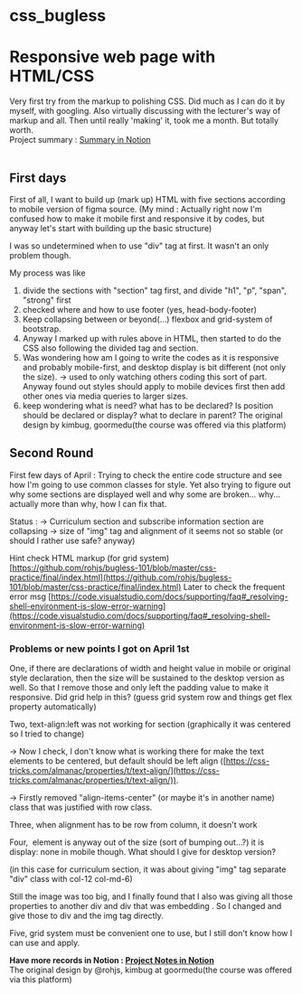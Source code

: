# css_bugless

<h1>Responsive web page with HTML/CSS</h1>
Very first try from the markup to polishing CSS. Did much as I can do it by myself, with googling. Also virtually discussing with the lecturer's way of markup and all. Then until really 'making' it, took me a month. But totally worth.<br>
Project summary : <a href=https://www.notion.so/Bugless-final-project-HTML-CSS-e815e0759b914db0b559d53f61369069>Summary in Notion</a> <br>
<br>
<h2>First days</h2>
<p>First of all, I want to build up (mark up) HTML with five sections according to mobile version of figma source. (My mind : Actually right now I'm confused how to make it mobile first and responsive it by codes, but anyway let's start with building up the basic structure)

I was so undetermined when to use "div" tag at first. It wasn't an only problem though. 

My process was like

1. divide the sections with "section" tag first, and divide "h1", "p", "span", "strong" first
2. checked where and how to use footer (yes, head-body-footer)
3. Keep collapsing between or beyond(...) flexbox and grid-system of bootstrap. 
4. Anyway I marked up with rules above in HTML, then started to do the CSS also following the divided tag and section.
5. Was wondering how am I going to write the codes as it is responsive and probably mobile-first, and desktop display is bit different (not only the size). → used to only watching others coding this sort of part. Anyway found out styles should apply to mobile devices first then add other ones via media queries to larger sizes.
6. keep wondering what is need? what has to be declared? Is position should be declared or display? what to declare in parent?
  The original design by kimbug, goormedu(the course was offered via this platform)</p>
  <h2>Second Round</h2>
  <p>First few days of April : Trying to check the entire code structure and see how I'm going to use common classes for style.
Yet also trying to figure out why some sections are displayed well and why some are broken...
why...
actually more than why, how I can fix that.

Status : 
→ Curriculum section and subscribe information section are collapsing
→ size of "img" tag and alignment of it seems not so stable (or should I rather use safe? anyway)

Hint
check HTML markup (for grid system)
[https://github.com/rohjs/bugless-101/blob/master/css-practice/final/index.html](https://github.com/rohjs/bugless-101/blob/master/css-practice/final/index.html)
Later to check the frequent error msg
[https://code.visualstudio.com/docs/supporting/faq#_resolving-shell-environment-is-slow-error-warning](https://code.visualstudio.com/docs/supporting/faq#_resolving-shell-environment-is-slow-error-warning)

<h3>Problems or new points I got on April 1st</h3>

<p>One, if there are declarations of width and height value in mobile or original style declaration, then the size will be sustained to the desktop version as well. So that I remove those and only left the padding value to make it responsive. Did grid help in this? (guess grid system row and things get flex property automatically)

Two, text-align:left was not working for section (graphically it was centered so I tried to change)

→ Now I check, I don't know what is working there for make the text elements to be centered, but default should be left align ([https://css-tricks.com/almanac/properties/t/text-align/](https://css-tricks.com/almanac/properties/t/text-align/)). 

→ Firstly removed "align-items-center" (or maybe it's in another name) class that was justified with row class.

Three, when alignment has to be row from column, it doesn't work

Four, <img> element is anyway out of the size (sort of bumping out...?) it is display: none in mobile though. What should I give for desktop version? 

(in this case for curriculum section, it was about giving "img" tag separate "div" class with col-12 col-md-6)

Still the image was too big, and I finally found that I also was giving all those properties to another div and div that was embedding <img>. So I changed and give those to div and the img tag directly.

Five, grid system must be convenient one to use, but I still don't know how I can use and apply.
  
  <strong> Have more records in Notion : <a href=https://www.notion.so/Bugless-final-project-HTML-CSS-e815e0759b914db0b559d53f61369069>Project Notes in Notion</a> </strong>
<br/>The original design by @rohjs, kimbug at goormedu(the course was offered via this platform)
